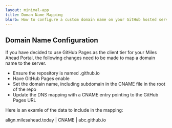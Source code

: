 ```yaml
---
layout: minimal-app
title: Doman Name Mapping
blurb: How to configure a custom domain name on your GitHub hosted server.
---
```

## Domain Name Configuration

If you have decided to use GitHub Pages as the client tier for your Miles Ahead Portal, the following changes need to be made to map a domain name to the server.

- Ensure the repository is named <username>.github.io
- Have GitHub Pages enable
- Set the domain name, including subdomain in the CNAME file in the root of the repo
- Update the DNS mapping with a CNAME entry pointing to the GitHub Pages URL

Here is an examle of the data to include in the mapping:

align.milesahead.today | CNAME | abc.github.io
